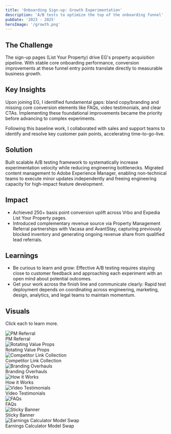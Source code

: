 ```yaml
---
title: 'Onboarding Sign-up: Growth Experimentation'
description: 'A/B tests to optimize the top of the onboarding funnel'
pubDate: '2023 - 2025'
heroImage: '/growth.png'
---
```


## The Challenge
The sign-up pages (List Your Property) drive EG's property acquisition pipeline. With stable core onboarding performance, conversion improvements at these funnel entry points translate directly to measurable business growth.

## Key Insights
Upon joining EG, I identified fundamental gaps: bland copy/branding and missing core conversion elements like FAQs, video testimonials, and clear CTAs. Implementing these foundational improvements became the priority before advancing to complex experiments.

Following this baseline work, I collaborated with sales and support teams to identify and resolve key customer pain points, accelerating time-to-go-live. 



## Solution
Built scalable A/B testing framework to systematically increase experimentation velocity while reducing engineering bottlenecks. Migrated content management to Adobe Experience Manager, enabling non-technical teams to execute minor updates independently and freeing engineering capacity for high-impact feature development.

## Impact
- Achieved 250+ basis point conversion uplift across Vrbo and Expedia List Your Property pages.
- Introduced complementary revenue source via Property Management Referral partnerships with Vacasa and AvantStay, capturing previously blocked inventory and generating ongoing revenue share from qualified lead referrals.


## Learnings
- Be curious to learn and grow: Effective A/B testing requires staying close to customer feedback and approaching each experiment with an open mind about potential outcomes.
- Get your work across the finish line and communicate clearly: Rapid test deployment depends on coordinating across engineering, marketing, design, analytics, and legal teams to maintain momentum.


## Visuals
Click each to learn more.
<div class="visual-map" data-astro-cid>
  <div class="visual-item" data-description="**PM Referral:** We partnered with Vacasa, the largest vacation rental property management company in the US, to offer a solution for hosts struggling with day-to-day Vrbo operations." data-astro-cid>
    <img src="/vacasa.png" alt="PM Referral" />
    <div class="visual-overlay">PM Referral</div>
  </div>
  <div class="visual-item" data-description="**Rotating Value Props:**  A dynamic hero section featuring animated value propositions that cycle through Vrbo's key benefits, showcasing different reasons to choose the platform with smooth transitions.">
    <img src="/rotate.png" alt="Rotating Value Props" />
    <div class="visual-overlay">Rotating Value Props</div>
  </div>
  <div class="visual-item" data-description="**Competitor Link Collection:** A streamlined onboarding feature that allows hosts to paste their Airbnb or Booking.com listing URLs to quickly import property details and accelerate their Vrbo setup process.">
    <img src="/linkcollect.png" alt="Competitor Link Collection" />
    <div class="visual-overlay">Competitor Link Collection</div>
  </div>
  <div class="visual-item" data-description="**Branding Overhauls:** Creative refresh initiatives to modernize the site's visual identity and keep the brand experience current and engaging for users.">
    <img src="/CLbrand.png" alt="Branding Overhauls" />
    <div class="visual-overlay">Branding Overhauls</div>
  </div>
  <div class="visual-item" data-description="**How it Works:** An interactive overview component that guides users through the Vrbo listing process, providing a step-by-step visual walkthrough of what hosting on the platform entails.">
    <img src="/hiw.png" alt="How it Works" />
    <div class="visual-overlay">How it Works</div>
  </div>
  <div class="visual-item" data-description="**Video Testimonials:** Enhanced user testimonials featuring dynamic video content to replace static reviews, providing more engaging and authentic host experiences.">
    <img src="/vidtestimonials.png" alt="Video Testimonials" />
    <div class="visual-overlay">Video Testimonials</div>
  </div>
  <div class="visual-item" data-description="**FAQs:** A comprehensive frequently asked questions section addressing common host concerns and objections, designed to reduce listing anxiety and support the conversion process.">
    <img src="/faq.png" alt="FAQs" />
    <div class="visual-overlay">FAQs</div>
  </div>
  <div class="visual-item" data-description="**Sticky Banner:** A persistent call-to-action banner that remains visible as users scroll, ensuring conversion opportunities are always accessible throughout the site experience.">
    <img src="/stickybanner.png" alt="Sticky Banner" />
    <div class="visual-overlay">Sticky Banner</div>
  </div>
  <div class="visual-item" data-description="**Earnings Calculator Model Swap:** Upgraded the existing earnings calculator by replacing the backend with a new machine learning model built on expanded AirDNA data for improved accuracy. ">
    <img src="/estimate.png" alt="Earnings Calculator Model Swap" />
    <div class="visual-overlay">Earnings Calculator Model Swap</div>
  </div>
</div>
